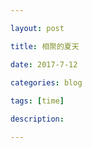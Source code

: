 ```yaml
---

layout: post 

title: 相聚的夏天

date: 2017-7-12

categories: blog
 
tags: [time]

description: 

---
```





